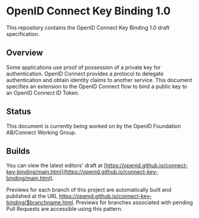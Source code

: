 # OpenID Connect Key Binding 1.0

This repository contains the OpenID Connect Key Binding 1.0 draft specification.


## Overview

Some applications use proof of possession of a private key for authentication. OpenID Connect provides a protocol to delegate authentication and obtain identity claims to another service. This document specifies an extension to the OpenID Connect flow to bind a public key to an OpenID Connect ID Token.

## Status

This document is currently being worked on by the OpenID Foundation AB/Connect Working Group.

## Builds

You can view the latest editors' draft at [https://openid.github.io/connect-key-binding/main.html](https://openid.github.io/connect-key-binding/main.html).

Previews for each branch of this project are automatically built and published at the URL https://openid.github.io/connect-key-binding/$branchname.html.
Previews for branches associated with pending Pull Requests are accessible using this pattern.
